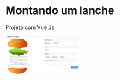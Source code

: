 # Montando um lanche
Projeto com Vue Js

<img src="print.png" alt="print do projeto" width="200" />
